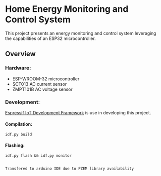 # Home Energy Monitoring and Control System
This project presents an energy monitoring and control system leveraging the capabilities of an ESP32 microcontroller.

## Overview

### Hardware:
* ESP-WROOM-32 microcontroller
* SCT013 AC current sensor
* ZMPT101B AC voltage sensor

### Development: 
[Espressif IoT Development Framework](https://docs.espressif.com/projects/esp-idf/en/latest/esp32/get-started/) is use in developing this project.
#### Compilation:
    idf.py build
#### Flashing:
    idf.py flash && idf.py monitor


    Transfered to arduino IDE due to PZEM library availability
